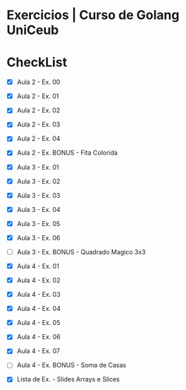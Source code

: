# Exercicios | Curso de Golang UniCeub
# CheckList


- [x] Aula 2 - Ex. 00	

- [x] Aula 2 - Ex. 01	

- [x] Aula 2 - Ex. 02	

- [x] Aula 2 - Ex. 03	

- [x] Aula 2 - Ex. 04	

- [x] Aula 2 - Ex. BONUS - Fita Colorida

- [x] Aula 3 - Ex. 01	

- [x] Aula 3 - Ex. 02	

- [x] Aula 3 - Ex. 03	

- [x] Aula 3 - Ex. 04	

- [x] Aula 3 - Ex. 05	

- [x] Aula 3 - Ex. 06	

- [ ] Aula 3 - Ex. BONUS - Quadrado Magico 3x3

- [x] Aula 4 - Ex. 01	

- [x] Aula 4 - Ex. 02	

- [x] Aula 4 - Ex. 03	

- [x] Aula 4 - Ex. 04	

- [x] Aula 4 - Ex. 05	

- [x] Aula 4 - Ex. 06	

- [x] Aula 4 - Ex. 07	

- [ ] Aula 4 - Ex. BONUS - Soma de Casas	

- [x] Lista de Ex. - Slides Arrays e Slices
